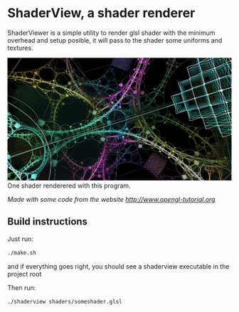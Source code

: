 # ShaderView, a shader renderer

ShaderViewer is a simple utility to render glsl shader with the minimum overhead and setup posible,
it will pass to the shader some uniforms and textures.

![What is this](showcase.png)
One shader renderered with this program.

*Made with some code from the website http://www.opengl-tutorial.org*

## Build instructions
Just run:

``` sh
./make.sh
```

and if everything goes right, you should see a shaderview executable in the project root

Then run:

``` sh
./shaderview shaders/someshader.glsl
```

